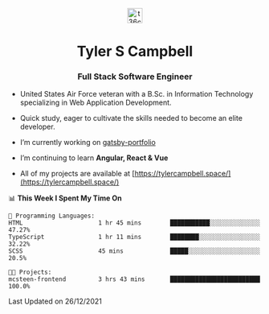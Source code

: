 <p align="center">
<a href="https://www.linkedin.com/in/t36campbell" target="blank"><img align="center" src="https://ik.imagekit.io/t36campbell/Portfolio/linkedin.png.original_m8bbGgPh6.png" alt="t36campbell" height="30" width="30" /></a>
</p>
<h1 align="center">Tyler S Campbell</h1>
<h3 align="center">Full Stack Software Engineer</h3>

* United States Air Force veteran with a B.Sc. in Information Technology specializing in Web Application Development. 

* Quick study, eager to cultivate the skills needed to become an elite developer.

* I’m currently working on [gatsby-portfolio](https://github.com/t36campbell/gatsby-portfolio)

* I’m continuing to learn **Angular, React & Vue**

* All of my projects are available at [https://tylercampbell.space/](https://tylercampbell.space/)

<!--START_SECTION:waka-->
📊 **This Week I Spent My Time On** 

```text
💬 Programming Languages: 
HTML                     1 hr 45 mins        ███████████░░░░░░░░░░░░░░   47.27% 
TypeScript               1 hr 11 mins        ████████░░░░░░░░░░░░░░░░░   32.22% 
SCSS                     45 mins             █████░░░░░░░░░░░░░░░░░░░░   20.5%

🐱‍💻 Projects: 
mcsteen-frontend         3 hrs 43 mins       █████████████████████████   100.0%

```


 Last Updated on 26/12/2021
<!--END_SECTION:waka-->
